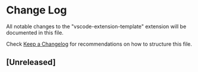 # Change Log

All notable changes to the "vscode-extension-template" extension will be documented in this file.

Check [Keep a Changelog](http://keepachangelog.com/) for recommendations on how to structure this file.

## [Unreleased]
